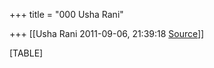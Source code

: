 +++
title = "000 Usha Rani"

+++
[[Usha Rani	2011-09-06, 21:39:18 [Source](https://groups.google.com/g/bvparishat/c/pc5bkzfyRMQ)]]



[TABLE]

